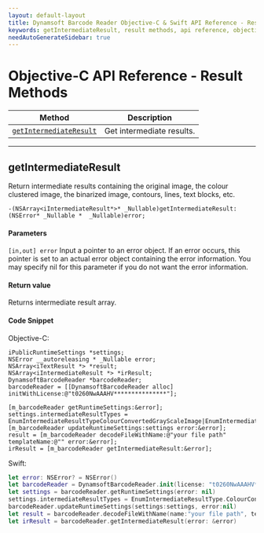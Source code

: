 ```yaml
---
layout: default-layout
title: Dynamsoft Barcode Reader Objective-C & Swift API Reference - Result Methods
keywords: getIntermediateResult, result methods, api reference, objective-c, oc, swift
needAutoGenerateSidebar: true
---
```


# Objective-C API Reference - Result Methods

  | Method               | Description |
  |----------------------|-------------|
  | [`getIntermediateResult`](#getintermediateresult) | Get intermediate results. |
  
---




## getIntermediateResult
Return intermediate results containing the original image, the colour clustered image, the binarized image, contours, lines, text blocks, etc.

```objc
-(NSArray<iIntermediateResult*>* _Nullable)getIntermediateResult:(NSError* _Nullable *  _Nullable)error;
```   

   
#### Parameters 
`[in,out] error` Input a pointer to an error object. If an error occurs, this pointer is set to an actual error object containing the error information. You may specify nil for this parameter if you do not want the error information.

#### Return value
Returns  intermediate result array.


#### Code Snippet
Objective-C:
```objc
iPublicRuntimeSettings *settings;
NSError __autoreleasing * _Nullable error;
NSArray<iTextResult *> *result;
NSArray<iIntermediateResult *> *irResult;
DynamsoftBarcodeReader *barcodeReader;
barcodeReader = [[DynamsoftBarcodeReader alloc] initWithLicense:@"t0260NwAAAHV***************"];

[m_barcodeReader getRuntimeSettings:&error];
settings.intermediateResultTypes = EnumIntermediateResultTypeColourConvertedGrayScaleImage|EnumIntermediateResultTypeOriginalImage|EnumIntermediateResultTypeColourClusteredImage;
[m_barcodeReader updateRuntimeSettings:settings error:&error];
result = [m_barcodeReader decodeFileWithName:@"your file path" templateName:@"" error:&error];
irResult = [m_barcodeReader getIntermediateResult:&error];
```
Swift:
```Swift
let error: NSError? = NSError()
let barcodeReader = DynamsoftBarcodeReader.init(license: "t0260NwAAAHV***************")
let settings = barcodeReader.getRuntimeSettings(error: nil)
settings.intermediateResultTypes = EnumIntermediateResultType.ColourConvertedGrayScaleImage.rawValue | EnumIntermediateResultType.OriginalImage.rawValue | EnumIntermediateResultType.ColourClusteredImage.rawValue
barcodeReader.updateRuntimeSettings(settings:settings, error:nil)
let result = barcodeReader.decodeFileWithName(name:"your file path", templateName:"", error:nil)
let irResult = barcodeReader.getIntermediateResult(error: &error)
```
&nbsp;
